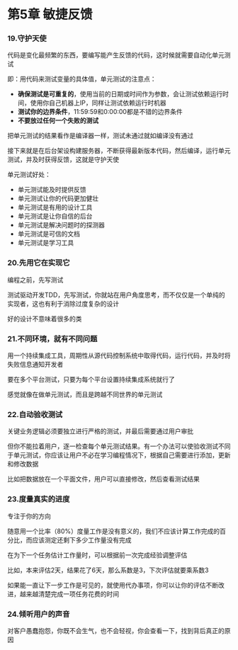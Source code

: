 第5章 敏捷反馈
===

### 19.守护天使

代码是变化最频繁的东西，要编写能产生反馈的代码，这时候就需要自动化单元测试

即：用代码来测试变量的具体值，单元测试的注意点：

- **确保测试是可重复的**，使用当前的日期或时间作为参数，会让测试依赖运行时间，使用你自己机器上IP，同样让测试依赖运行时机器
- **测试你的边界条件**，11:59:59和0:00:00都是不错的边界条件
- **不要放过任何一个失败的测试**

把单元测试的结果看作是编译器一样，测试未通过就如编译没有通过

接下来就是在后台架设构建服务器，不断获得最新版本代码，然后编译，运行单元测试，并及时获得反馈，这就是守护天使

单元测试好处：

- 单元测试能及时提供反馈
- 单元测试让你的代码更加健壮
- 单元测试是有用的设计工具
- 单元测试是让你自信的后台
- 单元测试是解决问题时的探测器
- 单元测试是可信的文档
- 单元测试是学习工具

### 20.先用它在实现它

编程之前，先写测试

测试驱动开发TDD，先写测试，你就站在用户角度思考，而不仅仅是一个单纯的实现者，这也有利于消除过度复杂的设计

好的设计不意味着很多的类

### 21.不同环境，就有不同问题

用一个持续集成工具，周期性从源代码控制系统中取得代码，运行代码，并及时将失败信息通知开发者

要在多个平台测试，只要为每个平台设置持续集成系统就行了

感觉就像在做单元测试，而且是跨越不同世界的单元测试

### 22.自动验收测试

关键业务逻辑必须要独立进行严格的测试，并最后需要通过用户审批

但你不能拉着用户，逐一检查每个单元测试结果。有一个办法可以使验收测试不同于单元测试，你应该让用户不必在学习编程情况下，根据自己需要进行添加，更新和修改数据

比如把数据放在一个平面文件，用户可以直接修改，然后查看测试结果

### 23.度量真实的进度

专注于你的方向

随意用一个比率（80%）度量工作是没有意义的，我们不应该计算工作完成的百分比，而应该测定还剩下多少工作量没有完成

在为下一个任务估计工作量时，可以根据前一次完成经验调整评估

比如，本来评估2天，结果花了6天，那么系数是3，下次评估就要乘系数3

如果能一直让下一步工作是可见的，就使用代办事项，你可以让你的评估不断改进，越来越清楚完成一项任务花费的时间

### 24.倾听用户的声音

对客户愚蠢抱怨，你既不会生气，也不会轻视，你会查看一下，找到背后真正的原因
